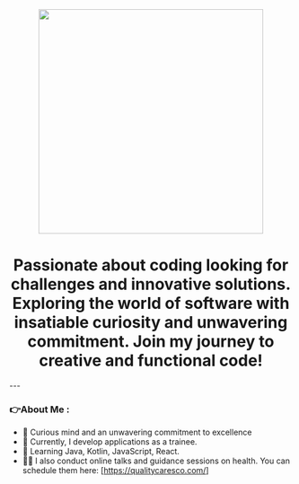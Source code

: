 <div id="header" align="center">
   <img src="https://media.giphy.com/media/26tn33aiTi1jkl6H6/giphy.gif?cid=790b7611kmkpdgea4s60kxec9nwj8q7e6lxsyyc4wkampsu7&ep=v1_gifs_search&rid=giphy.gif&ct=g" width="400" />
   <h1 align="center>Hi ✌️​, im MakDev</h1>
   </h3 align="center">Passionate about coding looking for challenges and innovative solutions. Exploring the world of software with insatiable curiosity and unwavering commitment. Join my journey to creative and functional code!
   </h3>
</div>
---

### 👉​About Me :

- ​📱​ Curious mind and an unwavering commitment to excellence
- ​📱​ Currently, I develop applications as a trainee.
- ​📱​ Learning Java, Kotlin, JavaScript, React.
- ​👨‍⚕️​​ I also conduct online talks and guidance sessions on health. You can schedule them here: [https://qualitycaresco.com/]
